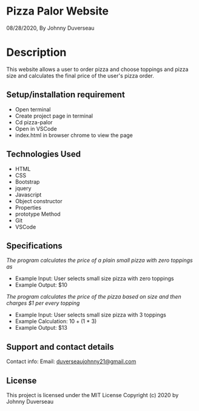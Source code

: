# Pizza Palor Website  
 08/28/2020, By Johnny Duverseau
# Description
This website allows a user to order pizza and choose toppings and pizza size and calculates the final price of the user's pizza order.   
## Setup/installation requirement
- Open terminal
- Create project page in terminal
- Cd pizza-palor
- Open in VSCode 
- index.html in browser chrome to view the page 
## Technologies Used
- HTML
- CSS
- Bootstrap
- jquery
- Javascript
- Object constructor
- Properties 
- prototype Method
- Git
- VSCode
## Specifications
_The program calculates the price of a plain small pizza with zero toppings as_
* Example Input: User selects small size pizza with zero toppings
* Example Output: $10

_The program calculates the price of the pizza based on size and then charges $1 per every topping_
* Example Input: User selects small size pizza with 3 toppings
* Example Calculation: $10 + ($1 * 3)
* Example Output: $13


## Support and contact details
Contact info: Email: duverseaujohnny21@gmail.com

## License
This project is licensed under the MIT License
Copyright (c)  2020 by Johnny Duverseau